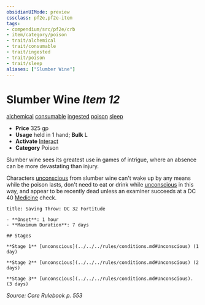 ```yaml
---
obsidianUIMode: preview
cssclass: pf2e,pf2e-item
tags:
- compendium/src/pf2e/crb
- item/category/poison
- trait/alchemical
- trait/consumable
- trait/ingested
- trait/poison
- trait/sleep
aliases: ["Slumber Wine"]
---
```

# Slumber Wine *Item 12*  
[alchemical](../../../rules/traits/alchemical.md)  [consumable](../../../rules/traits/consumable.md)  [ingested](../../../rules/traits/ingested.md)  [poison](../../../rules/traits/poison.md)  [sleep](../../../rules/traits/sleep.md)  

- **Price** 325 gp
- **Usage** held in 1 hand; **Bulk** L
- **Activate** [Interact](../../../rules/actions/interact.md)
- **Category** Poison

Slumber wine sees its greatest use in games of intrigue, where an absence can be more devastating than injury.

Characters [unconscious](../../../rules/conditions.md#Unconscious) from slumber wine can't wake up by any means while the poison lasts, don't need to eat or drink while [unconscious](../../../rules/conditions.md#Unconscious) in this way, and appear to be recently dead unless an examiner succeeds at a DC 40 [Medicine](../../skills.md#Medicine) check.

```ad-inline-affliction
title: Saving Throw: DC 32 Fortitude

- **Onset**: 1 hour
- **Maximum Duration**: 7 days

## Stages

**Stage 1** [unconscious](../../../rules/conditions.md#Unconscious) (1 day)

**Stage 2** [unconscious](../../../rules/conditions.md#Unconscious) (2 days)

**Stage 3** [unconscious](../../../rules/conditions.md#Unconscious). (3 days)
```

*Source: Core Rulebook p. 553*
